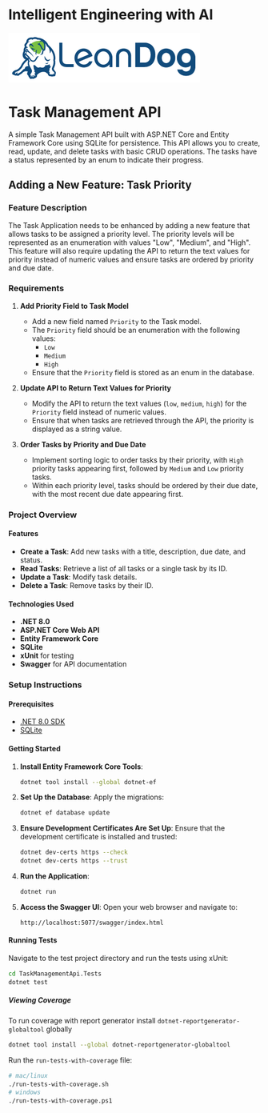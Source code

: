 # Intelligent Engineering with AI

![LeanDog Logo](/Assets/LeanDog-logo.png)

# Task Management API

A simple Task Management API built with ASP.NET Core and Entity Framework Core using SQLite for persistence. This API allows you to create, read, update, and delete tasks with basic CRUD operations. The tasks have a status represented by an enum to indicate their progress.

## Adding a New Feature: Task Priority

### Feature Description

The Task Application needs to be enhanced by adding a new feature that allows tasks to be assigned a priority level. The priority levels will be represented as an enumeration with values "Low", "Medium", and "High". This feature will also require updating the API to return the text values for priority instead of numeric values and ensure tasks are ordered by priority and due date.

### Requirements

1. **Add Priority Field to Task Model**

   - Add a new field named `Priority` to the Task model.
   - The `Priority` field should be an enumeration with the following values:
     - `Low`
     - `Medium`
     - `High`
   - Ensure that the `Priority` field is stored as an enum in the database.

2. **Update API to Return Text Values for Priority**

   - Modify the API to return the text values (`low`, `medium`, `high`) for the `Priority` field instead of numeric values.
   - Ensure that when tasks are retrieved through the API, the priority is displayed as a string value.

3. **Order Tasks by Priority and Due Date**
   - Implement sorting logic to order tasks by their priority, with `High` priority tasks appearing first, followed by `Medium` and `Low` priority tasks.
   - Within each priority level, tasks should be ordered by their due date, with the most recent due date appearing first.

### Project Overview

#### Features

- **Create a Task**: Add new tasks with a title, description, due date, and status.
- **Read Tasks**: Retrieve a list of all tasks or a single task by its ID.
- **Update a Task**: Modify task details.
- **Delete a Task**: Remove tasks by their ID.

#### Technologies Used

- **.NET 8.0**
- **ASP.NET Core Web API**
- **Entity Framework Core**
- **SQLite**
- **xUnit** for testing
- **Swagger** for API documentation

### Setup Instructions

#### Prerequisites

- [.NET 8.0 SDK](https://dotnet.microsoft.com/download)
- [SQLite](https://www.sqlite.org/download.html)

#### Getting Started

1. **Install Entity Framework Core Tools**:

   ```sh
   dotnet tool install --global dotnet-ef
   ```

2. **Set Up the Database**:
   Apply the migrations:

   ```sh
   dotnet ef database update
   ```

3. **Ensure Development Certificates Are Set Up**:
   Ensure that the development certificate is installed and trusted:

   ```sh
   dotnet dev-certs https --check
   dotnet dev-certs https --trust
   ```

4. **Run the Application**:

   ```sh
   dotnet run
   ```

5. **Access the Swagger UI**:
   Open your web browser and navigate to:
   ```
   http://localhost:5077/swagger/index.html
   ```

#### Running Tests

Navigate to the test project directory and run the tests using xUnit:

```sh
cd TaskManagementApi.Tests
dotnet test
```

##### Viewing Coverage

To run coverage with report generator install `dotnet-reportgenerator-globaltool` globally

```sh
dotnet tool install --global dotnet-reportgenerator-globaltool
```

Run the `run-tests-with-coverage` file:

```sh
# mac/linux
./run-tests-with-coverage.sh
# windows
./run-tests-with-coverage.ps1
```
